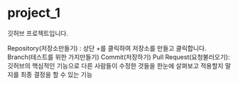 # project_1
깃허브 프로젝트입니다.

Repository(저장소만들기) : 상단 +를 클릭하여 저장소를 만들고 클릭합니다.
Branch(테스트를 위한 가지만들기) 
Commit(저장하기)
Pull Request(요청불러오기): 깃허브의 핵심적인 기능으로 다른 사람들이 수정한 것들을 한눈에 살펴보고 적용할지 말지를 최종 결정을 할 수 있는 기능



